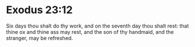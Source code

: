 # Exodus 23:12

Six days thou shalt do thy work, and on the seventh day thou shalt rest: that thine ox and thine ass may rest, and the son of thy handmaid, and the stranger, may be refreshed.
